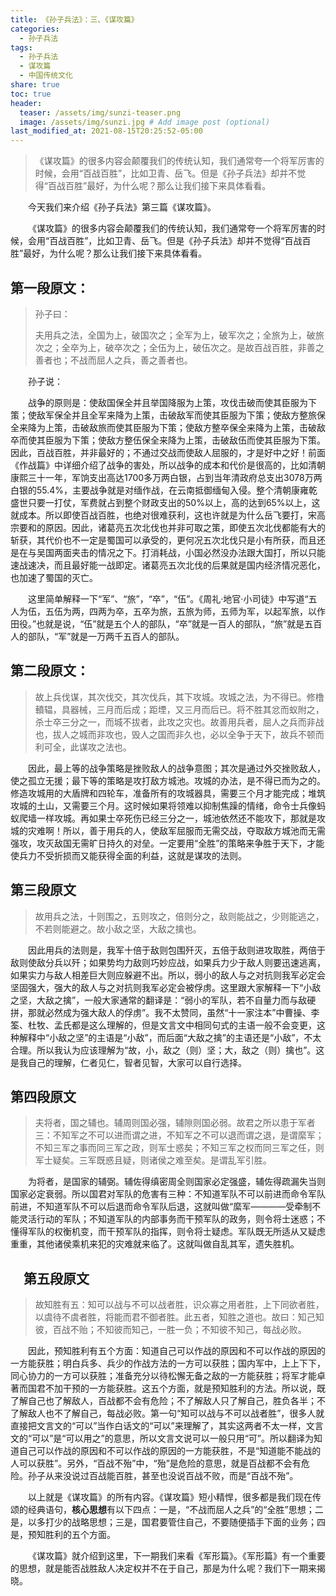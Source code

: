 ```yaml
---
title: 《孙子兵法》：三、《谋攻篇》
categories:
  - 孙子兵法
tags: 
  - 孙子兵法
  - 谋攻篇
  - 中国传统文化
share: true
toc: true
header:
  teaser: /assets/img/sunzi-teaser.png
  image: /assets/img/sunzi.jpg # Add image post (optional)
last_modified_at: 2021-08-15T20:25:52-05:00
---
```


>《谋攻篇》的很多内容会颠覆我们的传统认知，我们通常夸一个将军厉害的时候，会用“百战百胜”，比如卫青、岳飞。但是《孙子兵法》却并不觉得“百战百胜”最好，为什么呢？那么让我们接下来具体看看。

&emsp;&emsp;今天我们来介绍《孙子兵法》第三篇《谋攻篇》。

&emsp;&emsp;《谋攻篇》的很多内容会颠覆我们的传统认知，我们通常夸一个将军厉害的时候，会用“百战百胜”，比如卫青、岳飞。但是《孙子兵法》却并不觉得“百战百胜”最好，为什么呢？那么让我们接下来具体看看。

## **第一段原文：**

> 孙子曰：
>
> 夫用兵之法，全国为上，破国次之；全军为上，破军次之；全旅为上，破旅次之；全卒为上，破卒次之；全伍为上，破伍次之。是故百战百胜，非善之善者也；不战而屈人之兵，善之善者也。

&emsp;&emsp;孙子说：

&emsp;&emsp;战争的原则是：使敌国保全并且举国降服为上策，攻伐击破而使其臣服为下策；使敌军保全并且全军来降为上策，击破敌军而使其臣服为下策；使敌方整旅保全来降为上策，击破敌旅而使其臣服为下策；使敌方整卒保全来降为上策，击破敌卒而使其臣服为下策；使敌方整伍保全来降为上策，击破敌伍而使其臣服为下策。因此，百战百胜，并非最好的；不通过交战而使敌人屈服的，才是好中之好！前面《作战篇》中详细介绍了战争的害处，所以战争的成本和代价是很高的，比如清朝康熙三十一年，军饷支出高达1700多万两白银，占到当年清政府总支出3078万两白银的55.4%，主要战争就是对缅作战，在云南抵御缅甸入侵。整个清朝康雍乾盛世只要一打仗，军费就占到整个财政支出的50%以上，高的达到65%以上，这就成本。所以即使百战百胜，也绝对很难获利，这也许就是为什么岳飞要打，宋高宗要和的原因。因此，诸葛亮五次北伐也并非可取之策，即使五次北伐都能有大的斩获，其代价也不一定是蜀国可以承受的，更何况五次北伐只是小有所获，而且还是在与吴国两面夹击的情况之下。打消耗战，小国必然没办法跟大国打，所以只能速战速决，而且最好能一战即定。诸葛亮五次北伐的后果就是国内经济情况恶化，也加速了蜀国的灭亡。

&emsp;&emsp;这里简单解释一下“军”、“旅”，“卒”，“伍”。《周礼·地官·小司徒》中写道“五人为伍，五伍为两，四两为卒，五卒为旅，五旅为师，五师为军，以起军旅，以作田役。”也就是说，“伍”就是五个人的部队，“卒”就是一百人的部队，“旅”就是五百人的部队，“军”就是一万两千五百人的部队。

## **第二段原文：**

> 故上兵伐谋，其次伐交，其次伐兵，其下攻城。攻城之法，为不得已。修橹轒辒，具器械，三月而后成；距堙，又三月而后已。将不胜其忿而蚁附之，杀士卒三分之一，而城不拔者，此攻之灾也。故善用兵者，屈人之兵而非战也，拔人之城而非攻也，毁人之国而非久也，必以全争于天下，故兵不顿而利可全，此谋攻之法也。

&emsp;&emsp;因此，最上等的战争策略是挫败敌人的战争意图；其次是通过外交挫败敌人，使之孤立无援；最下等的策略是攻打敌方城池。攻城的办法，是不得已而为之的。修造攻城用的大盾牌和四轮车，准备所有的攻城器具，需要三个月才能完成；堆筑攻城的土山，又需要三个月。这时候如果将领难以抑制焦躁的情绪，命令士兵像蚂蚁爬墙一样攻城。再如果士卒死伤已经三分之一，城池依然还不能攻下，那就是攻城的灾难啊！所以，善于用兵的人，使敌军屈服而无需交战，夺取敌方城池而无需强攻，攻灭敌国无需旷日持久的对垒。一定要用“全胜”的策略来争胜于天下，才能使兵力不受折损而又能获得全面的利益，这就是谋攻的法则。

## **第三段原文**

> 故用兵之法，十则围之，五则攻之，倍则分之，敌则能战之，少则能逃之，不若则能避之。故小敌之坚，大敌之擒也。

&emsp;&emsp;因此用兵的法则是，我军十倍于敌则包围歼灭，五倍于敌则进攻取胜，两倍于敌则使敌分兵以歼；如果势均力敌则巧妙应战，如果兵力少于敌人则要迅速逃离，如果实力与敌人相差巨大则应躲避不出。所以，弱小的敌人与之对抗则我军必定会坚固强大，强大的敌人与之对抗则我军必定会被俘虏。这里跟大家解释一下“小敌之坚，大敌之擒”，一般大家通常的翻译是：“弱小的军队，若不自量力而与敌硬拼，那就必然成为强大敌人的俘虏”。我不太赞同，虽然“十一家注本”中曹操、李筌、杜牧、孟氏都是这么理解的，但是文言文中相同句式的主语一般不会变更，这种解释中“小敌之坚”的主语是“小敌”，而后面“大敌之擒”的主语还是“小敌”，不太合理。所以我认为应该理解为“故，小，敌之（则）坚；大，敌之（则）擒也”。这是我自己的理解，仁者见仁，智者见智，大家可以自行选择。

## **第四段原文**

> 夫将者，国之辅也。辅周则国必强，辅隙则国必弱。故君之所以患于军者三：不知军之不可以进而谓之进，不知军之不可以退而谓之退，是谓縻军；不知三军之事而同三军之政，则军士惑矣；不知三军之权而同三军之任，则军士疑矣。三军既惑且疑，则诸侯之难至矣。是谓乱军引胜。

&emsp;&emsp;为将者，是国家的辅弼。辅佐得缜密周全则国家必定强盛，辅佐得疏漏失当则国家必定衰弱。所以国君对军队的危害有三种：不知道军队不可以前进而命令军队前进，不知道军队不可以后退而命令军队后退，这就叫做“縻军————受牵制不能灵活行动的军队；不知道军队的内部事务而干预军队的政务，则令将士迷惑；不懂得军队的权衡机变，而干预军队的指挥，则令将士疑虑。军队既无所适从又疑虑重重，其他诸侯乘机来犯的灾难就来临了。这就叫做自乱其军，遗失胜机。

## &emsp;**第五段原文**

> 故知胜有五：知可以战与不可以战者胜，识众寡之用者胜，上下同欲者胜，以虞待不虞者胜，将能而君不御者胜。此五者，知胜之道也。故曰：知己知彼，百战不贻；不知彼而知己，一胜一负；不知彼不知己，每战必败。

&emsp;&emsp;因此，预知胜利有五个方面：知道自己可以作战的原因和不可以作战的原因的一方能获胜；明白兵多、兵少的作战方法的一方可以获胜；国内军中，上上下下，同心协力的一方可以获胜；准备充分以待松懈无备之敌的一方能获胜；将军才能卓著而国君不加干预的一方能获胜。这五个方面，就是预知胜利的方法。所以说，既了解自己也了解敌人，百战都不会有危险；不了解敌人只了解自己，胜负各半；不了解敌人也不了解自己，每战必败。第一句“知可以战与不可以战者胜”，很多人就直接把文言文的“可以”当作白话文的“可以”来理解了，其实这两者不太一样，文言文的“可以”是“可以用之”的意思，所以文言文说可以一般只用“可”。所以翻译为知道自己可以作战的原因和不可以作战的原因的一方能获胜，不是“知道能不能战的人可以获胜”。另外，“百战不殆”中，“殆”是危险的意思，就是百战都不会有危险。孙子从来没说过百战能百胜，甚至也没说百战不败，而是“百战不殆”。

&emsp;&emsp;以上就是《谋攻篇》的所有内容。《谋攻篇》短小精悍，很多都是我们现在传颂的经典语句，**核心思想**有以下四点：一是，“不战而屈人之兵”的“全胜”思想；二是，以多打少的战略思想；三是，国君要管住自己，不要随便插手下面的业务；四是，预知胜利的五个方面。

&emsp;&emsp;《谋攻篇》就介绍到这里，下一期我们来看《军形篇》。《军形篇》有一个重要的思想，就是能否战胜敌人决定权并不在于自己，那是为什么呢？我们下一期来揭晓。